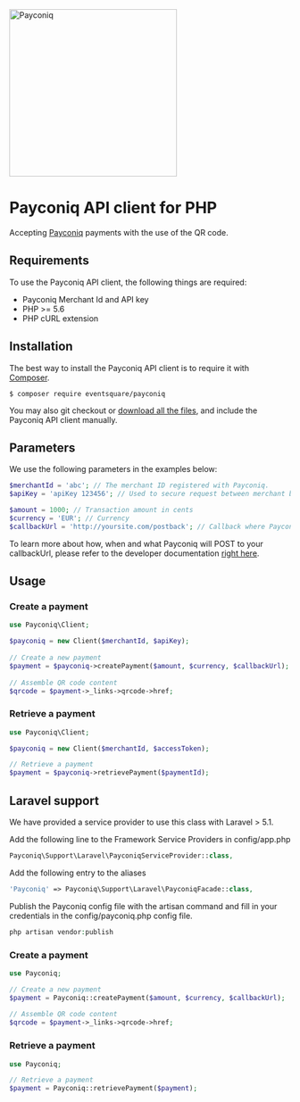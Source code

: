 <img src="https://s3-eu-west-1.amazonaws.com/eventsquare.assets/ext/payconiq_logo.png" alt="Payconiq" width="300"/>

# Payconiq API client for PHP #

Accepting [Payconiq](https://www.payconiq.com/) payments with the use of the QR code.

## Requirements ##
To use the Payconiq API client, the following things are required:

+ Payconiq Merchant Id and API key
+ PHP >= 5.6
+ PHP cURL extension

## Installation ##

The best way to install the Payconiq API client is to require it with [Composer](http://getcomposer.org/doc/00-intro.md).

    $ composer require eventsquare/payconiq

You may also git checkout or [download all the files](https://github.com/EventSquare/payconiq-api-php/archive/master.zip), and include the Payconiq API client manually.



## Parameters ##

We use the following parameters in the examples below:

```php
$merchantId = 'abc'; // The merchant ID registered with Payconiq.
$apiKey = 'apiKey 123456'; // Used to secure request between merchant backend and Payconiq backend.

$amount = 1000; // Transaction amount in cents
$currency = 'EUR'; // Currency
$callbackUrl = 'http://yoursite.com/postback'; // Callback where Payconiq needs to POST confirmation status
```

To learn more about how, when and what Payconiq  will POST to your callbackUrl, please refer to the developer documentation [right here](https://dev.payconiq.com/online-payments-dock).

## Usage ##


### Create a payment ###


```php
use Payconiq\Client;

$payconiq = new Client($merchantId, $apiKey);
	
// Create a new payment
$payment = $payconiq->createPayment($amount, $currency, $callbackUrl);
	
// Assemble QR code content
$qrcode = $payment->_links->qrcode->href;
```

### Retrieve a payment ###

```php
use Payconiq\Client;

$payconiq = new Client($merchantId, $accessToken);

// Retrieve a payment
$payment = $payconiq->retrievePayment($paymentId);
```
	
## Laravel support ##

We have provided a service provider to use this class with Laravel > 5.1.


Add the following line to the Framework Service Providers in config/app.php

```php
Payconiq\Support\Laravel\PayconiqServiceProvider::class,
```

Add the following entry to the aliases

```php
'Payconiq' => Payconiq\Support\Laravel\PayconiqFacade::class,
```

Publish the Payconiq config file with the artisan command and fill in your credentials in the config/payconiq.php config file.

```php
php artisan vendor:publish
```
	
### Create a payment ###
```php
use Payconiq;

// Create a new payment
$payment = Payconiq::createPayment($amount, $currency, $callbackUrl);
	
// Assemble QR code content
$qrcode = $payment->_links->qrcode->href;
```	
	
### Retrieve a payment ###
```php
use Payconiq;

// Retrieve a payment
$payment = Payconiq::retrievePayment($payment);
```	
